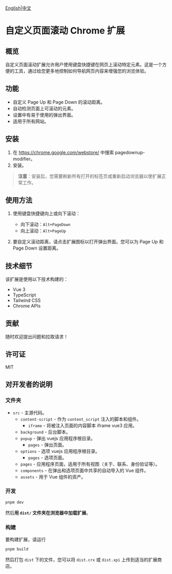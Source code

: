 [English](README_en.md)|[中文](README.md)
# 自定义页面滚动 Chrome 扩展

## 概览

自定义页面滚动扩展允许用户使用键盘快捷键在网页上滚动特定元素。这是一个方便的工具，通过给您更多地控制如何导航网页内容来增强您的浏览体验。

## 功能

- 自定义 Page Up 和 Page Down 的滚动距离。
- 自动检测页面上可滚动的元素。
- 设置中有易于使用的弹出界面。
- 适用于所有网站。

## 安装

1. 在 https://chrome.google.com/webstore/ 中搜索 pagedownup-modifier。
2. 安装。

> **注意**：安装后，您需要刷新所有打开的标签页或重新启动浏览器以使扩展正常工作。

## 使用方法

1. 使用键盘快捷键向上或向下滚动：

   - 向下滚动：`Alt+PageDown`
   - 向上滚动：`Alt+PageUp`

2. 要自定义滚动距离，请点击扩展图标以打开弹出界面。您可以为 Page Up 和 Page Down 设置距离。

## 技术细节

该扩展是使用以下技术构建的：

- Vue 3
- TypeScript
- Tailwind CSS
- Chrome APIs

## 贡献

随时欢迎提出问题和拉取请求！

## 许可证

MIT

## 对开发者的说明

### 文件夹

- `src` - 主源代码。
  - `content-script` - 作为 `content_script` 注入的脚本和组件。
    - `iframe` - 将被注入页面的内容脚本 iframe vue3 应用。
  - `background` - 后台脚本。
  - `popup` - 弹出 vuejs 应用程序根目录。
    - `pages` - 弹出页面。
  - `options` - 选项 vuejs 应用程序根目录。
    - `pages` - 选项页面。
  - `pages` - 应用程序页面，适用于所有视图（关于、联系、身份验证等）。
  - `components` - 在弹出和选项页面中共享的自动导入的 Vue 组件。
  - `assets` - 用于 Vue 组件的资产。

### 开发

```bash
pnpm dev
```

然后**用 `dist/` 文件夹在浏览器中加载扩展**。

### 构建

要构建扩展，请运行

```bash
pnpm build
```

然后打包 `dist` 下的文件，您可以将 `dist.crx` 或 `dist.xpi` 上传到适当的扩展商店。